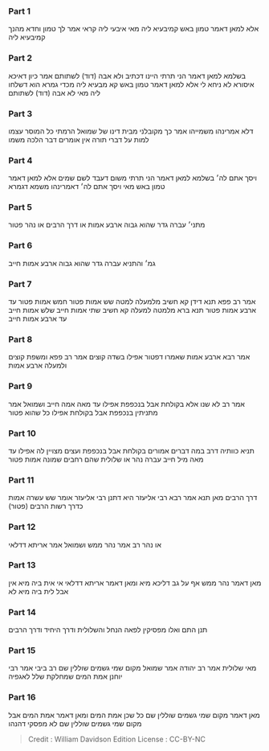 
### Part 1
אלא למאן דאמר טמון באש קמיבעיא ליה מאי איבעי ליה קראי אמר לך טמון וחדא מהנך קמיבעיא ליה

### Part 2
בשלמא למאן דאמר הני תרתי היינו דכתיב ולא אבה (דוד) לשתותם אמר כיון דאיכא איסורא לא ניחא לי אלא למאן דאמר טמון באש קא מבעיא ליה מכדי גמרא הוא דשלחו ליה מאי לא אבה (דוד) לשתותם

### Part 3
דלא אמרינהו משמייהו אמר כך מקובלני מבית דינו של שמואל הרמתי כל המוסר עצמו למות על דברי תורה אין אומרים דבר הלכה משמו

### Part 4
ויסך אתם לה׳ בשלמא למאן דאמר הני תרתי משום דעבד לשם שמים אלא למאן דאמר טמון באש מאי ויסך אתם לה׳ דאמרינהו משמא דגמרא

### Part 5
מתני׳ עברה גדר שהוא גבוה ארבע אמות או דרך הרבים או נהר פטור

### Part 6
גמ׳ והתניא עברה גדר שהוא גבוה ארבע אמות חייב

### Part 7
אמר רב פפא תנא דידן קא חשיב מלמעלה למטה שש אמות פטור חמש אמות פטור עד ארבע אמות פטור תנא ברא מלמטה למעלה קא חשיב שתי אמות חייב שלש אמות חייב עד ארבע אמות חייב

### Part 8
אמר רבא ארבע אמות שאמרו דפטור אפילו בשדה קוצים אמר רב פפא ומשפת קוצים ולמעלה ארבע אמות

### Part 9
אמר רב לא שנו אלא בקולחת אבל בנכפפת אפילו עד מאה אמה חייב ושמואל אמר מתניתין בנכפפת אבל בקולחת אפילו כל שהוא פטור

### Part 10
תניא כוותיה דרב במה דברים אמורים בקולחת אבל בנכפפת ועצים מצויין לה אפילו עד מאה מיל חייב עברה נהר או שלולית שהם רחבים שמונה אמות פטור

### Part 11
דרך הרבים מאן תנא אמר רבא רבי אליעזר היא דתנן רבי אליעזר אומר שש עשרה אמות כדרך רשות הרבים (פטור)

### Part 12
או נהר רב אמר נהר ממש ושמואל אמר אריתא דדלאי

### Part 13
מאן דאמר נהר ממש אף על גב דליכא מיא ומאן דאמר אריתא דדלאי אי אית ביה מיא אין אבל לית ביה מיא לא

### Part 14
תנן התם ואלו מפסיקין לפאה הנחל והשלולית ודרך היחיד ודרך הרבים

### Part 15
מאי שלולית אמר רב יהודה אמר שמואל מקום שמי גשמים שוללין שם רב ביבי אמר רבי יוחנן אמת המים שמחלקת שלל לאגפיה

### Part 16
מאן דאמר מקום שמי גשמים שוללין שם כל שכן אמת המים ומאן דאמר אמת המים אבל מקום שמי גשמים שוללין שם לא מפסקי דהנהו

>Credit : William Davidson Edition
>License : CC-BY-NC